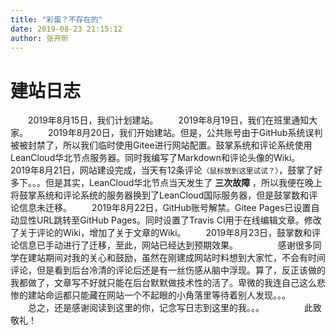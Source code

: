 ```yaml
---
title: "彩蛋？不存在的"
date: 2019-08-23 21:15:12
author: 张开昕
---
```

# 建站日志
&emsp;&emsp;2019年8月15日，我们计划建站。
&emsp;&emsp;2019年8月19日，我们在班里通知大家。
&emsp;&emsp;2019年8月20日，我们开始建站。但是，公共账号由于GitHub系统误判被被封禁了，所以我们临时使用Gitee进行网站配置。鼓掌系统和评论系统使用LeanCloud华北节点服务器。同时我编写了Markdown和评论头像的Wiki。
&emsp;&emsp;2019年8月21日，网站建设完成，当天有12条评论<small title="但是10条是在搞事区发布的，另外两条居然还™是调侃我的。。。">（鼠标放到这里试试？）</small>，鼓掌了好多下。。。但是其实，LeanCloud华北节点当天发生了 <b title="11:24 - 11:34（10 分钟），约 5% 的云函数请求超时；11:52 - 12:36（44 分钟），约 20% 的云函数请求超时；14:00 - 14:28（28 分钟），约 5% 的云函数请求超时。">三次故障</b> ，所以我便在晚上将鼓掌系统和评论系统的服务器换到了LeanCloud国际服务器，但是鼓掌数和评论信息未迁移。
&emsp;&emsp;2019年8月22日，GitHub账号解禁。Gitee Pages已设置自动显性URL跳转至GitHub Pages。同时设置了Travis CI用于在线编辑文章。修改了关于评论的Wiki，增加了关于文章的Wiki。
&emsp;&emsp;2019年8月23日，鼓掌数和评论信息已手动进行了迁移，至此，网站已经达到预期效果。
&emsp;&emsp;
&emsp;&emsp;感谢很多同学在建站期间对我的关心和鼓励，虽然在刚建成网站时料想到大家忙，不会有时间评论，但是看到后台冷清的评论后还是有一丝伤感从脑中浮现。算了，反正该做的我都做了，文章写不好就只能在后台默默做技术性的活了。卑微的我连自己这么悲惨的建站命运都只能藏在网站一个不起眼的小角落里等待着别人发现。。。
&emsp;&emsp;
&emsp;&emsp;总之，还是感谢阅读到这里的你，记念写日志到这里的我。。。
&emsp;&emsp;
&emsp;&emsp;此致
敬礼！